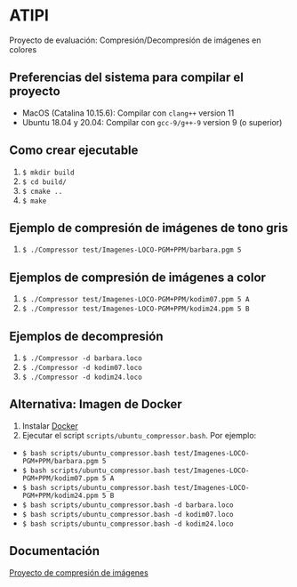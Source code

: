 # ATIPI
Proyecto de evaluación: Compresión/Decompresión de imágenes en colores

## Preferencias del sistema para compilar el proyecto
* MacOS (Catalina 10.15.6): Compilar con ```clang++``` version 11
* Ubuntu 18.04 y 20.04: Compilar con ```gcc-9/g++-9``` version 9 (o superior)

## Como crear ejecutable
1. ```$ mkdir build```
2. ```$ cd build/```
3. ```$ cmake ..```
4. ```$ make```

## Ejemplo de compresión de imágenes de tono gris
1. ```$ ./Compressor test/Imagenes-LOCO-PGM+PPM/barbara.pgm 5```

## Ejemplos de compresión de imágenes a color
1. ```$ ./Compressor test/Imagenes-LOCO-PGM+PPM/kodim07.ppm 5 A```
2. ```$ ./Compressor test/Imagenes-LOCO-PGM+PPM/kodim24.ppm 5 B```

## Ejemplos de decompresión
1. ```$ ./Compressor -d barbara.loco```
2. ```$ ./Compressor -d kodim07.loco```
3. ```$ ./Compressor -d kodim24.loco```

## Alternativa: Imagen de Docker
1. Instalar [Docker](https://docs.docker.com/get-docker/)
2. Ejecutar el script ```scripts/ubuntu_compressor.bash```. Por ejemplo:
* ```$ bash scripts/ubuntu_compressor.bash test/Imagenes-LOCO-PGM+PPM/barbara.pgm 5```
* ```$ bash scripts/ubuntu_compressor.bash test/Imagenes-LOCO-PGM+PPM/kodim07.ppm 5 A```
* ```$ bash scripts/ubuntu_compressor.bash test/Imagenes-LOCO-PGM+PPM/kodim24.ppm 5 B```
* ```$ bash scripts/ubuntu_compressor.bash -d barbara.loco```
* ```$ bash scripts/ubuntu_compressor.bash -d kodim07.loco```
* ```$ bash scripts/ubuntu_compressor.bash -d kodim24.loco```

## Documentación
[Proyecto de compresión de imágenes](https://grial1.github.io/ATIPI/)

